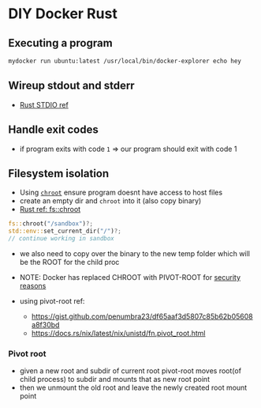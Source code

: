 # DIY Docker Rust

## Executing a program

```bash
mydocker run ubuntu:latest /usr/local/bin/docker-explorer echo hey
```

## Wireup stdout and stderr

- [Rust STDIO ref](https://doc.rust-lang.org/std/process/struct.Stdio.html)

## Handle exit codes

- if program exits with code `1` => our program should exit with code 1

## Filesystem isolation

- Using [`chroot`](https://en.wikipedia.org/wiki/Chroot) ensure program doesnt have access to host files
- create an empty dir and `chroot` into it (also copy binary)
- [Rust ref: fs::chroot](https://doc.rust-lang.org/std/os/unix/fs/fn.chroot.html)

```rust
fs::chroot("/sandbox")?;
std::env::set_current_dir("/")?;
// continue working in sandbox
```

- we also need to copy over the binary to the new temp folder which will be the ROOT for the child proc

- NOTE: Docker has replaced CHROOT with PIVOT-ROOT for [security reasons](https://tbhaxor.com/pivot-root-vs-chroot-for-containers/)
- using pivot-root ref:
	- https://gist.github.com/penumbra23/df65aaf3d5807c85b62b05608a8f30bd
    - https://docs.rs/nix/latest/nix/unistd/fn.pivot_root.html

### Pivot root

- given a new root and subdir of current root pivot-root moves root(of child process) to subdir and mounts that as new root point
- then we unmount the old root and leave the newly created root mount point
